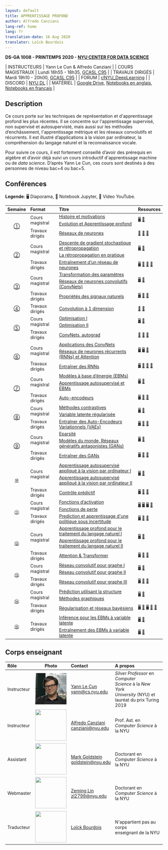```yaml
---
layout: default
title: APPRENTISSAGE PROFOND
author: Alfredo Canziani
lang-ref: home
lang: fr
translation-date: 16 Aug 2020
translator: Loïck Bourdois
---
```



**DS-GA 1008 - PRINTEMPS 2020 - [NYU CENTER FOR DATA SCIENCE](http://cds.nyu.edu/)**

| INSTRUCTEURS | Yann Le Cun & Alfredo Canziani |
| COURS MAGISTRAUX | Lundi 16h55 - 18h35, [GCASL C95](http://library.nyu.edu/services/campus-media/classrooms/gcasl-c95/) |
| TRAVAUX DIRIGÉS | Mardi 19h10 - 20h00, [GCASL C95](http://library.nyu.edu/services/campus-media/classrooms/gcasl-c95/) |
| FORUM       | [r/NYU_DeepLearning](https://www.reddit.com/r/NYU_DeepLearning/) |
| DISCORD     | [NYU DL](https://discord.gg/CthuqsX8Pb) |
| MATÉRIEL | [Google Drive](https://bitly.com/DLSP20), [Notebooks en anglais](https://github.com/Atcold/pytorch-Deep-Learning), [Notebooks en français](https://github.com/lbourdois/pytorch-Deep-Learning-Notebooks-in-French) |



## Description

Ce cours porte sur les techniques de représentation et d'apprentissage profond les plus récentes.
Il se concentre sur l'apprentissage supervisé, non supervisé et autosupervisté, mais aussi sur les méthodes d’enchâssement, l'apprentissage métrique et les réseaux convolutifs et récurrents.
Il est illustré d’applications à la vision par ordinateur, la compréhension du langage naturel et la reconnaissance vocale.

Pour suivre ce cours, il est fortement conseillé d’avoir des prérequis en algèbre et d’avoir déjà suivi un cours introductif d'apprentissage machine ou de *data science*.
D’après Yann Le Cun, ces cours sont destinés à des personnes de niveau bac+4 ou bac+5.



## Conférences

**Legende**: 🖥 Diaporama, 📓 Notebook Jupyter, 🎥 Video YouTube.

<table>
<!-- =============================== HEADER ================================ -->
  <thead>
    <tr>
      <th>Semaine</th>
      <th align="left">Format</th>
      <th align="left">Titre</th>
      <th align="left">Resources</th>
    </tr>
  </thead>
  <tbody>
<!-- =============================== SEMAINE 1 ================================ -->
    <tr>
      <td rowspan="3" align="center"><a href="{{site.baseurl}}/fr/week01/01">①</a></td>
      <td rowspan="2">Cours magistral</td>
      <td><a href="{{site.baseurl}}/fr/week01/01-1">Histoire et motivations</a></td>
      <td rowspan="2">
        <a href="https://drive.google.com/open?id=1Q7LtZyIS1f3TfeTGll3aDtWygh3GAfCb">🖥️</a>
        <a href="https://www.youtube.com/watch?v=0bMe_vCZo30">🎥</a>
      </td>
    </tr>
    <tr><td><a href="{{site.baseurl}}/fr/week01/01-2">Evolution et Apprentissage profond</a></td></tr>
    <tr>
      <td rowspan="1">Travaux dirigés</td>
      <td><a href="{{site.baseurl}}/fr/week01/01-3">Réseaux de neurones</a></td>
      <td>
        <a href="https://github.com/Atcold/pytorch-Deep-Learning/blob/master/01-tensor_tutorial.ipynb">📓</a>
        <a href="https://github.com/Atcold/pytorch-Deep-Learning/blob/master/02-space_stretching.ipynb">📓</a>
        <a href="https://www.youtube.com/watch?v=5_qrxVq1kvc">🎥</a>
      </td>
    </tr>
<!-- =============================== SEMAINE 2 ================================ -->
    <tr>
      <td rowspan="3" align="center"><a href="{{site.baseurl}}/fr/week02/02">②</a></td>
      <td rowspan="2">Cours magistral</td>
      <td><a href="{{site.baseurl}}/fr/week02/02-1">Descente de gradient stochastique et rétropropagation</a></td>
      <td rowspan="2">
        <a href="https://drive.google.com/open?id=1w2jV_BT2hWzfOKBR02x_rB4-dfVUI6SR">🖥️</a>
        <a href="https://www.youtube.com/watch?v=d9vdh3b787Y">🎥</a>
      </td>
    </tr>
    <tr><td><a href="{{site.baseurl}}/fr/week02/02-2">La rétropropagation en pratique</a></td></tr>
    <tr>
      <td rowspan="1">Travaux dirigés</td>
      <td><a href="{{site.baseurl}}/fr/week02/02-3">Entraînement d’un réseau de neurones</a></td>
      <td>
        <a href="https://github.com/Atcold/pytorch-Deep-Learning/blob/master/slides/01%20-%20Spiral%20classification.pdf">🖥</a>
        <a href="https://github.com/Atcold/pytorch-Deep-Learning/blob/master/04-spiral_classification.ipynb">📓</a>
        <a href="https://github.com/Atcold/pytorch-Deep-Learning/blob/master/05-regression.ipynb">📓</a>
        <a href="https://www.youtube.com/watch?v=WAn6lip5oWk">🎥</a>
      </td>
    </tr>
<!-- =============================== SEMAINE 3 ================================ -->
    <tr>
      <td rowspan="3" align="center"><a href="{{site.baseurl}}/fr/week03/03">③</a></td>
      <td rowspan="2">Cours magistral</td>
      <td><a href="{{site.baseurl}}/fr/week03/03-1">Transformation des paramètres</a></td>
      <td rowspan="2">
        <a href="https://drive.google.com/open?id=18UFaOGNKKKO5TYnSxr2b8dryI-PgZQmC">🖥️</a>
        <a href="https://youtu.be/FW5gFiJb-ig">🎥</a>
      </td>
    </tr>
    <tr><td><a href="{{site.baseurl}}/fr/week03/03-2">Réseaux de neurones convolutifs (ConvNets)</a></td></tr>
    <tr>
      <td rowspan="1">Travaux dirigés</td>
      <td><a href="{{site.baseurl}}/fr/week03/03-3">Propriétés des signaux naturels</a></td>
      <td>
        <a href="https://github.com/Atcold/pytorch-Deep-Learning/blob/master/slides/02%20-%20CNN.pdf">🖥</a>
        <a href="https://github.com/Atcold/pytorch-Deep-Learning/blob/master/06-convnet.ipynb">📓</a>
        <a href="https://youtu.be/kwPWpVverkw">🎥</a>
      </td>
    </tr>
<!-- =============================== SEMAINE 4 ================================ -->
    <tr>
      <td rowspan="1" align="center"><a href="{{site.baseurl}}/fr/week04/04">④</a></td>
      <td rowspan="1">Travaux dirigés</td>
      <td><a href="{{site.baseurl}}/fr/week04/04-1">Convolution à 1 dimension</a></td>
      <td>
        <a href="https://github.com/Atcold/pytorch-Deep-Learning/blob/master/07-listening_to_kernels.ipynb">📓</a>
        <a href="https://youtu.be/OrBEon3VlQg">🎥</a>
      </td>
    </tr>
<!-- =============================== SEMAINE 5 ================================ -->
    <tr>
      <td rowspan="3" align="center"><a href="{{site.baseurl}}/fr/week05/05">⑤</a></td>
      <td rowspan="2">Cours magistral</td>
      <td><a href="{{site.baseurl}}/fr/week05/05-1">Optimisation I</a></td>
      <td rowspan="2">
        <a href="https://drive.google.com/open?id=1pwlGN6hDFfEYQqBqcMjWbe4yfBDTxsab">🖥️</a>
        <a href="https://youtu.be/--NZb480zlg">🎥</a>
      </td>
    </tr>
    <tr><td><a href="{{site.baseurl}}/fr/week05/05-2">Optimisation II</a></td></tr>
    <tr>
      <td rowspan="1">Travaux dirigés</td>
      <td><a href="{{site.baseurl}}/fr/week05/05-3">ConvNets, autograd</a></td>
      <td>
        <a href="https://github.com/Atcold/pytorch-Deep-Learning/blob/master/03-autograd_tutorial.ipynb">📓</a>
        <a href="https://github.com/Atcold/pytorch-Deep-Learning/blob/master/extra/b-custom_grads.ipynb">📓</a>
        <a href="https://youtu.be/eEzCZnOFU1w">🎥</a>
      </td>
    </tr>
<!-- =============================== SEMAINE 6 ================================ -->
    <tr>
      <td rowspan="3" align="center"><a href="{{site.baseurl}}/fr/week06/06">⑥</a></td>
      <td rowspan="2">Cours magistral</td>
      <td><a href="{{site.baseurl}}/fr/week06/06-1">Applications des ConvNets</a></td>
      <td rowspan="2">
        <a href="https://drive.google.com/open?id=1opT7lV0IRYJegtZjuHsKhlsM5L7GpGL1">🖥️</a>
        <a href="https://drive.google.com/open?id=1sdeVBC3nuh5Zkm2sqzdScEicRvLc_v-F">🖥️</a>
        <a href="https://youtu.be/ycbMGyCPzvE">🎥</a>
      </td>
    </tr>
    <tr><td><a href="{{site.baseurl}}/fr/week06/06-2">Réseaux de neurones récurrents (RNNs) et Attention</a></td></tr>
    <tr>
      <td rowspan="1">Travaux dirigés</td>
      <td><a href="{{site.baseurl}}/fr/week06/06-3">Entraîner des RNNs</a></td>
      <td>
	<a href="https://github.com/Atcold/pytorch-Deep-Learning/blob/master/slides/04%20-%20RNN.pdf">🖥️</a>
        <a href="https://github.com/Atcold/pytorch-Deep-Learning/blob/master/08-seq_classification.ipynb">📓</a>
        <a href="https://github.com/Atcold/pytorch-Deep-Learning/blob/master/09-echo_data.ipynb">📓</a>
        <a href="https://youtu.be/8cAffg2jaT0">🎥</a>
      </td>
    </tr>
<!-- =============================== SEMAINE 7 ================================ -->
    <tr>
      <td rowspan="3" align="center"><a href="{{site.baseurl}}/fr/week07/07">⑦</a></td>
      <td rowspan="2">Cours magistral</td>
      <td><a href="{{site.baseurl}}/fr/week07/07-1">Modèles à base d’énergie (EBMs)</a></td>
      <td rowspan="2">
        <a href="https://drive.google.com/open?id=1z8Dz1YtkOEJpU-gh5RIjORs3GGqkYJQa">🖥️</a>
        <a href="https://youtu.be/tVwV14YkbYs">🎥</a>
      </td>
    </tr>
    <tr><td><a href="{{site.baseurl}}/fr/week07/07-2">Apprentissage autosupervisé et EBMs</a></td></tr>
    <tr>
      <td rowspan="1">Travaux dirigés</td>
      <td><a href="{{site.baseurl}}/fr/week07/07-3">Auto-encodeurs</a></td>
      <td>
        <a href="https://github.com/Atcold/pytorch-Deep-Learning/blob/master/slides/05%20-%20Generative%20models.pdf">🖥️</a>
        <a href="https://github.com/Atcold/pytorch-Deep-Learning/blob/master/10-autoencoder.ipynb">📓</a>
        <a href="https://youtu.be/bggWQ14DD9M">🎥</a>
      </td>
    </tr>
<!-- =============================== SEMAINE 8 ================================ -->
    <tr>
      <td rowspan="3" align="center"><a href="{{site.baseurl}}/fr/week08/08">⑧</a></td>
      <td rowspan="2">Cours magistral</td>
      <td><a href="{{site.baseurl}}/fr/week08/08-1">Méthodes contrastives</a></td>
      <td rowspan="2">
        <a href="https://drive.google.com/open?id=1Zo_PyBEO6aNt0GV74kj8MQL7kfHdIHYO">🖥️</a>
        <a href="https://youtu.be/ZaVP2SY23nc">🎥</a>
      </td>
    </tr>
    <tr><td><a href="{{site.baseurl}}/fr/week08/08-2">Variable latente régularisée</a></td></tr>
    <tr>
      <td rowspan="1">Travaux dirigés</td>
      <td><a href="{{site.baseurl}}/fr/week08/08-3">Entraîner des Auto-Encodeurs Variationnels (VAEs)</a></td>
      <td>
        <a href="https://github.com/Atcold/pytorch-Deep-Learning/blob/master/slides/05%20-%20Generative%20models.pdf">🖥️</a>
        <a href="https://github.com/Atcold/pytorch-Deep-Learning/blob/master/11-VAE.ipynb">📓</a>
        <a href="https://youtu.be/7Rb4s9wNOmc">🎥</a>
      </td>
    </tr>
<!-- =============================== SEMAINE 9 ================================ -->
    <tr>
      <td rowspan="3" align="center"><a href="{{site.baseurl}}/fr/week09/09">⑨</a></td>
      <td rowspan="2">Cours magistral</td>
      <td><a href="{{site.baseurl}}/fr/week09/09-1">Eparsité</a></td>
      <td rowspan="2">
        <a href="https://drive.google.com/open?id=1wJRzhjSqlrSqEpX4Omagb_gdIkQ5f-6K">🖥️</a>
        <a href="https://youtu.be/Pgct8PKV7iw">🎥</a>
      </td>
    </tr>
    <tr><td><a href="{{site.baseurl}}/fr/week09/09-2">Modèles du monde, Réseaux génératifs antagonistes (GANs)</a></td></tr>
    <tr>
      <td rowspan="1">Travaux dirigés</td>
      <td><a href="{{site.baseurl}}/fr/week09/09-3">Entraîner des GANs</a></td>
      <td>
        <a href="https://github.com/Atcold/pytorch-Deep-Learning/blob/master/slides/05%20-%20Generative%20models.pdf">🖥️</a>
        <a href="https://github.com/pytorch/examples/tree/master/dcgan">📓</a>
        <a href="https://youtu.be/xYc11zyZ26M">🎥</a>
      </td>
    </tr>
<!-- =============================== SEMAINE 10 =============================== -->
    <tr>
      <td rowspan="3" align="center"><a href="{{site.baseurl}}/fr/week10/10">⑩</a></td>
      <td rowspan="2">Cours magistral</td>
      <td><a href="{{site.baseurl}}/fr/week10/10-1">Apprentissage autosupervisé appliqué à la vision par ordinateur I</a></td>
      <td rowspan="2">
        <a href="https://drive.google.com/open?id=16lsnDN2HIBTcRucbVKY5B_U16c0tNQhR">🖥️</a>
        <a href="https://youtu.be/0KeR6i1_56g">🎥</a>
      </td>
    </tr>
    <tr><td><a href="{{site.baseurl}}/fr/week10/10-2"> Apprentissage autosupervisé appliqué à la vision par ordinateur II</a></td></tr>
    <tr>
      <td rowspan="1">Travaux dirigés</td>
      <td><a href="{{site.baseurl}}/fr/week10/10-3">Contrôle prédictif</a></td>
      <td>
        <a href="https://github.com/Atcold/pytorch-Deep-Learning/blob/master/slides/09%20-%20Controller%20learning.pdf">🖥️</a>
        <a href="https://github.com/Atcold/pytorch-Deep-Learning/blob/master/14-truck_backer-upper.ipynb">📓</a>
        <a href="https://youtu.be/A3klBqEWR-I">🎥</a>
      </td>
    </tr>
<!-- =============================== SEMAINE 11 =============================== -->
    <tr>
      <td rowspan="3" align="center"><a href="{{site.baseurl}}/fr/week11/11">⑪</a></td>
      <td rowspan="2">Cours magistral</td>
      <td><a href="{{site.baseurl}}/fr/week11/11-1">Fonctions d’activation</a></td>
      <td rowspan="2">
        <a href="https://drive.google.com/file/d/1AzFVLG7D4NK6ugh60f0cJQGYF5OL2sUB">🖥️</a>
        <a href="https://drive.google.com/file/d/1rkiZy0vjZqE2w7baVWvxwfAGae0Eh1Wm">🖥️</a>
        <a href="https://drive.google.com/file/d/1tryOlVAFmazLLZusD2-UfReFMkPk5hPk">🖥️</a>
        <a href="https://youtu.be/bj1fh3BvqSU">🎥</a>
      </td>
    </tr>
    <tr><td><a href="{{site.baseurl}}/fr/week11/11-2">Fonctions de perte</a></td></tr>
    <tr>
      <td rowspan="1">Travaux dirigés</td>
      <td><a href="{{site.baseurl}}/fr/week11/11-3">Prediction et apprentissage d'une politique sous incertitude</a></td>
      <td>
        <a href="http://bit.ly/PPUU-slides">🖥️</a>
        <a href="http://bit.ly/PPUU-code">📓</a>
        <a href="https://youtu.be/VcrCr-KNBHc">🎥</a>
      </td>
    </tr>
<!-- =============================== SEMAINE 12 =============================== -->
    <tr>
      <td rowspan="3" align="center"><a href="{{site.baseurl}}/fr/week12/12">⑫</a></td>
      <td rowspan="2">Cours magistral</td>
      <td><a href="{{site.baseurl}}/fr/week12/12-1">Apprentissage profond pour le traitement du langage naturel I</a></td>
      <td rowspan="2">
        <a href="https://drive.google.com/file/d/149m3wRavTp4DQZ6RJTej8KP8gv4jnkPW/">🖥️</a>
        <a href="https://youtu.be/6D4EWKJgNn0">🎥</a>
      </td>
    </tr>
    <tr><td><a href="{{site.baseurl}}/fr/week12/12-2"> Apprentissage profond pour le traitement du langage naturel II</a></td></tr>
    <tr>
      <td rowspan="1">Travaux dirigés</td>
      <td><a href="{{site.baseurl}}/fr/week12/12-3">Attention & Transformer</a></td>
      <td>
        <a href="https://github.com/Atcold/pytorch-Deep-Learning/blob/master/slides/10%20-%20Attention%20%26%20transformer.pdf">🖥️</a>
        <a href="https://github.com/Atcold/pytorch-Deep-Learning/blob/master/15-transformer.ipynb">📓</a>
        <a href="https://youtu.be/f01J0Dri-6k">🎥</a>
      </td>
    </tr>
<!-- =============================== SEMAINE 13 =============================== -->
    <tr>
      <td rowspan="3" align="center"><a href="{{site.baseurl}}/fr/week13/13">⑬</a></td>
      <td rowspan="2">Cours magistral</td>
      <td><a href="{{site.baseurl}}/fr/week13/13-1"> Réseau convolutif pour graphe I</a></td>
      <td rowspan="2">
        <a href="https://drive.google.com/file/d/1oq-nZE2bEiQjqBlmk5_N_rFC8LQY0jQr/">🖥️</a>
        <a href="https://youtu.be/Iiv9R6BjxHM">🎥</a>
      </td>
    </tr>
    <tr><td><a href="{{site.baseurl}}/fr/week13/13-2"> Réseau convolutif pour graphe II</a></td></tr>
    <tr>
      <td rowspan="1">Travaux dirigés</td>
      <td><a href="{{site.baseurl}}/fr/week13/13-3"> Réseau convolutif pour graphe III</a></td>
      <td>
        <a href="https://github.com/Atcold/pytorch-Deep-Learning/blob/master/slides/11%20-%20GCN.pdf">🖥️</a>
        <a href="https://github.com/Atcold/pytorch-Deep-Learning/blob/master/16-gated_GCN.ipynb">📓</a>
        <a href="https://youtu.be/2aKXWqkbpWg">🎥</a>
      </td>
    </tr>
<!-- =============================== SEMAINE 14 =============================== -->
    <tr>
      <td rowspan="3" align="center"><a href="{{site.baseurl}}/fr/week14/14">⑭</a></td>
      <td rowspan="2">Cours magistral</td>
      <td><a href="{{site.baseurl}}/fr/week14/14-1">Prédiction utilisant la structure</a></td>
      <td rowspan="2">
        <a href="https://drive.google.com/file/d/1qBu-2hYWaGYEXeX7kAU8O4S2RZ1hMjsk/">🖥️</a>
        <a href="https://youtu.be/gYayCG6YyO8">🎥</a>
      </td>
    </tr>
    <tr><td><a href="{{site.baseurl}}/fr/week14/14-2">Méthodes graphiques</a></td></tr>
    <tr>
      <td rowspan="1">Travaux dirigés</td>
      <td><a href="{{site.baseurl}}/fr/week14/14-3">Régularisation et réseaux bayésiens</a></td>
      <td>
        <a href="https://github.com/Atcold/pytorch-Deep-Learning/blob/master/slides/07%20-%20Regularisation.pdf">🖥️</a>
        <a href="https://github.com/Atcold/pytorch-Deep-Learning/blob/master/12-regularization.ipynb">📓</a>
        <a href="https://github.com/Atcold/pytorch-Deep-Learning/blob/master/slides/08%20-%20Bayesian%20NN.pdf">🖥️</a>
        <a href="https://github.com/Atcold/pytorch-Deep-Learning/blob/master/13-bayesian_nn.ipynb">📓</a>
        <a href="https://youtu.be/DL7iew823c0">🎥</a>
      </td>
    </tr>
<!-- =============================== SEMAINE 15 =============================== -->
    <tr>
      <td rowspan="2" align="center"><a href="{{site.baseurl}}/fr/week15/15">⑮</a></td>
      <td rowspan="2">Travaux dirigés</td>
      <td><a href="{{site.baseurl}}/fr/week15/15-1">Inférence pour les EBMs à variable latente</a></td>
      <td rowspan="1">
        <a href="https://github.com/Atcold/pytorch-Deep-Learning/blob/master/slides/12%20-%20EBM.pdf">🖥️</a>
        <a href="https://youtu.be/sbhr2wjU1-I">🎥</a>
      </td>
    </tr>
    <tr>
      <td><a href="{{site.baseurl}}/fr/week15/15-2">Entraînement des EBMs à variable latente</a></td>
      <td rowspan="1">
        <a href="https://github.com/Atcold/pytorch-Deep-Learning/blob/master/slides/12%20-%20EBM.pdf">🖥️</a>
        <a href="https://youtu.be/XLSb1Cs1Jao">🎥</a>
      </td>
    </tr>
  </tbody>
</table>

## Corps enseignant

| Rôle | Photo | Contact | A propos |
|:-----|:-----:|:--------|:------|
|Instructeur|<img src="../images/Yann.png" width="100" height="100">|<a href="https://twitter.com/ylecun">Yann Le Cun</a><br>yann@cs.nyu.edu|*Silver Professor* en *Computer*<br> *Science* à la *New York* <br> *University* (NYU) et<br>lauréat du prix Turing 2019|
|Instructeur|<img src="https://avatars1.githubusercontent.com/u/2119355" width="100" height="100">|<a href="https://twitter.com/alfcnz">Alfredo Canziani</a><br>canziani@nyu.edu| Prof. Ast. en<br>*Computer Science* à la NYU|
|Assistant|<img src="https://pbs.twimg.com/profile_images/1186879808845860864/czRv3g1G_400x400.jpg" width="100" height="100">|<a href="https://twitter.com/marikgoldstein">Mark Goldstein</a><br>goldstein@nyu.edu|Doctorant en<br>*Computer Science* à la NYU|
|Webmaster|<img src="https://pbs.twimg.com/profile_images/673997980370927616/vMXf545j_400x400.jpg" width="100" height="100">|<a href="https://twitter.com/ebetica">Zeming Lin</a><br>zl2799@nyu.edu|Doctorant en<br>*Computer Science* à la NYU|
|Traducteur|<img src="https://st3.depositphotos.com/13159112/17145/v/450/depositphotos_171453724-stock-illustration-default-avatar-profile-icon-grey.jpg" width="100" height="100">| <a href="https://twitter.com/BdsLoick">Loïck Bourdois <br>| N'appartient pas au corps<br>enseignant de la NYU |
